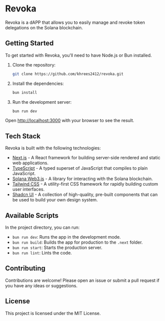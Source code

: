 # Revoka

Revoka is a dAPP that allows you to easily manage and revoke token delegations on the Solana blockchain.

## Getting Started

To get started with Revoka, you'll need to have Node.js or Bun installed.

1.  Clone the repository:

    ```bash
    git clone https://github.com/khrees2412/revoka.git
    ```

2.  Install the dependencies:

    ```bash
    bun install
    ```

3.  Run the development server:

    ```bash
    bun run dev
    ```

Open [http://localhost:3000](http://localhost:3000) with your browser to see the result.

## Tech Stack

Revoka is built with the following technologies:

-   [Next.js](https://nextjs.org/) - A React framework for building server-side rendered and static web applications.
-   [TypeScript](https://www.typescriptlang.org/) - A typed superset of JavaScript that compiles to plain JavaScript.
-   [Solana Web3.js](https://www.npmjs.com/package/@solana/web3.js) - A library for interacting with the Solana blockchain.
-   [Tailwind CSS](https://tailwindcss.com/) - A utility-first CSS framework for rapidly building custom user interfaces.
-   [Shadcn UI](https://ui.shadcn.com) - A collection of high-quality, pre-built components that can be used to build your own design system.

## Available Scripts

In the project directory, you can run:

-   `bun run dev`: Runs the app in the development mode.
-   `bun run build`: Builds the app for production to the `.next` folder.
-   `bun run start`: Starts the production server.
-   `bun run lint`: Lints the code.

## Contributing

Contributions are welcome! Please open an issue or submit a pull request if you have any ideas or suggestions.

## License

This project is licensed under the MIT License.
